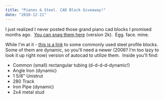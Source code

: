 ```yaml
---
title: "Pianos & Steel. CAD Block Giveaway!"
date: "2010-12-21"
---
```


I just realized I never posted those grand piano cad blocks I promised months ago.  [You can snag them here](https://scenic-shop.com/files/cad/Blocks/Pianos.dwg) (version 2k).  Egg. face. mine.

While I'm at it - [this is a link](https://scenic-shop.com/files/cad/Blocks/SteelProfiles.dwg) to some commonly used steel profile blocks.  Some of them are dynamic, so you'll need a newer (2006? I'm too lazy to look it up right now) version of autocad to utilize them.  Inside you'll find:

- Common (small) rectangular tubing (d-d-d-d-dynamic!)
- Angle Iron (dynamic)
- 1 5/8" Unistrut
- 280 Track
- Iron Pipe (dynamic)
- 2x4 metal stud
